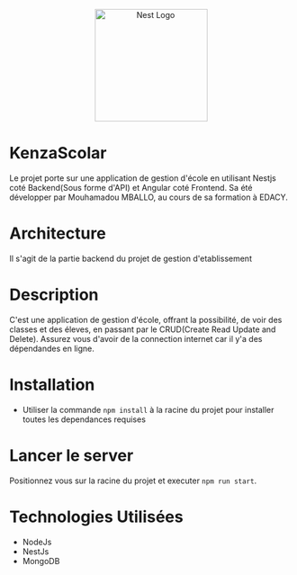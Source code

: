 <p align="center">
  <a href="http://nestjs.com/" target="blank"><img src="https://nestjs.com/img/logo-small.svg" width="200" alt="Nest Logo" /></a>
</p>

[circleci-image]: https://img.shields.io/circleci/build/github/nestjs/nest/master?token=abc123def456
[circleci-url]: https://circleci.com/gh/nestjs/nest

# KenzaScolar
Le projet porte sur une application de gestion d'école en utilisant Nestjs coté Backend(Sous forme d'API) et Angular coté Frontend.
Sa été développer par Mouhamadou MBALLO, au cours de sa formation à EDACY.

# Architecture
Il s'agit de la partie backend du projet de gestion d'etablissement

# Description
C'est une application de gestion d'école, offrant la possibilité, de voir des classes et des éleves, en passant par le CRUD(Create Read Update and Delete).
Assurez vous d'avoir de la connection internet car il y'a des dépendandes en ligne.
 
# Installation
- Utiliser la commande `npm install`  à la racine du projet pour installer toutes les dependances requises

# Lancer le server 
Positionnez vous sur la racine du projet et executer `npm run start`. 
# Technologies Utilisées
- NodeJs  
- NestJs
- MongoDB


